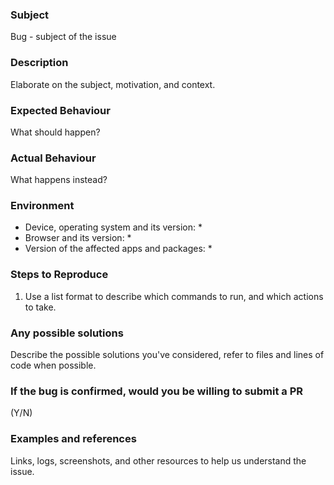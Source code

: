 ### Subject
Bug - subject of the issue

### Description
Elaborate on the subject, motivation, and context.

### Expected Behaviour
What should happen?

### Actual Behaviour
What happens instead?

### Environment
* Device, operating system and its version:
  *
* Browser and its version:
  *
* Version of the affected apps and packages:
  *

### Steps to Reproduce
1. Use a list format to describe which commands to run, and which actions to take.

### Any possible solutions
Describe the possible solutions you've considered, refer to files and lines of code when possible.

### If the bug is confirmed, would you be willing to submit a PR
(Y/N)

### Examples and references
Links, logs, screenshots, and other resources to help us understand the issue.
